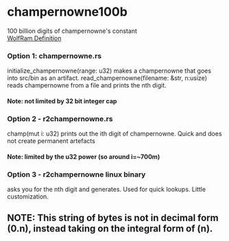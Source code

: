 # champernowne100b
100 billion digits of champernowne's constant\
[WolfRam Definition](https://mathworld.wolfram.com/ChampernowneConstant.html)

### Option 1: champernowne.rs
initialize_champernowne(range: u32) makes a champernowne that goes into src/bin as an artifact.
read_champernowne(filename: &str, n:usize) reads champernowne from a file and prints the nth digit.

#### Note: not limited by 32 bit integer cap

### Option 2 - r2champernowne.rs
champ(mut i: u32) prints out the ith digit of champernowne. Quick and does not create permanent artefacts

#### Note: limited by the u32 power (so around i=~700m)

### Option 3 - r2champernowne linux binary
asks you for the nth digit and generates. Used for quick lookups. Little customization.

## NOTE: This string of bytes is not in decimal form (0.n), instead taking on the integral form of (n).
